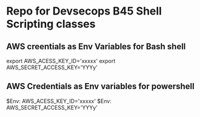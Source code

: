 # Repo for Devsecops B45 Shell Scripting classes

## AWS creentials as Env Variables for Bash shell
export AWS_ACESS_KEY_ID='xxxxx'
export AWS_SECRET_ACCESS_KEY='YYYy'

## AWS Credentials as Env variables for powershell
$Env: AWS_ACESS_KEY_ID='xxxxx'
$Env: AWS_SECRET_ACCESS_KEY='YYYy'
